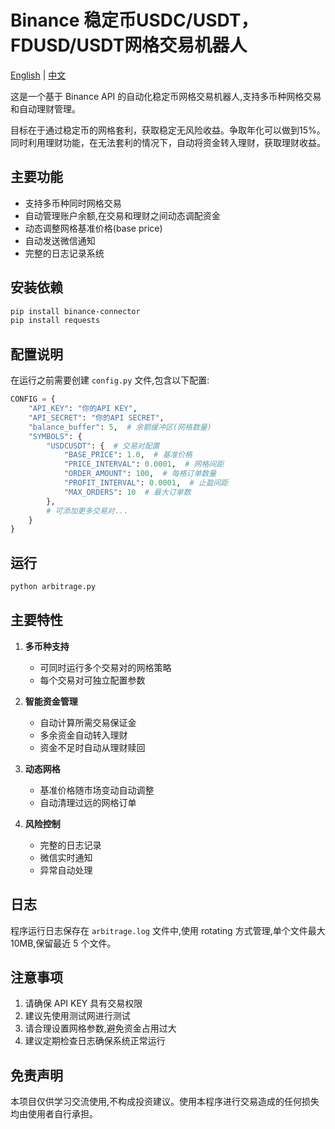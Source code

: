 
# Binance 稳定币USDC/USDT，FDUSD/USDT网格交易机器人

[English](https://github.com/Robin3910/Stablecoin-Arbitrage/blob/main/README.md) | [中文](https://github.com/Robin3910/Stablecoin-Arbitrage/blob/main/README_CN.MD)

这是一个基于 Binance API 的自动化稳定币网格交易机器人,支持多币种网格交易和自动理财管理。

目标在于通过稳定币的网格套利，获取稳定无风险收益。争取年化可以做到15%。
同时利用理财功能，在无法套利的情况下，自动将资金转入理财，获取理财收益。

## 主要功能

- 支持多币种同时网格交易
- 自动管理账户余额,在交易和理财之间动态调配资金
- 动态调整网格基准价格(base price)
- 自动发送微信通知
- 完整的日志记录系统

## 安装依赖

```bash
pip install binance-connector
pip install requests
```

## 配置说明

在运行之前需要创建 `config.py` 文件,包含以下配置:

```python
CONFIG = {
    "API_KEY": "你的API KEY",
    "API_SECRET": "你的API SECRET",
    "balance_buffer": 5,  # 余额缓冲区(网格数量)
    "SYMBOLS": {
        "USDCUSDT": {  # 交易对配置
            "BASE_PRICE": 1.0,  # 基准价格
            "PRICE_INTERVAL": 0.0001,  # 网格间距
            "ORDER_AMOUNT": 100,  # 每格订单数量
            "PROFIT_INTERVAL": 0.0001,  # 止盈间距
            "MAX_ORDERS": 10  # 最大订单数
        },
        # 可添加更多交易对...
    }
}
```

## 运行

```bash
python arbitrage.py
```

## 主要特性

1. **多币种支持**
   - 可同时运行多个交易对的网格策略
   - 每个交易对可独立配置参数

2. **智能资金管理**
   - 自动计算所需交易保证金
   - 多余资金自动转入理财
   - 资金不足时自动从理财赎回

3. **动态网格**
   - 基准价格随市场变动自动调整
   - 自动清理过远的网格订单

4. **风险控制**
   - 完整的日志记录
   - 微信实时通知
   - 异常自动处理

## 日志

程序运行日志保存在 `arbitrage.log` 文件中,使用 rotating 方式管理,单个文件最大 10MB,保留最近 5 个文件。

## 注意事项

1. 请确保 API KEY 具有交易权限
2. 建议先使用测试网进行测试
3. 请合理设置网格参数,避免资金占用过大
4. 建议定期检查日志确保系统正常运行

## 免责声明

本项目仅供学习交流使用,不构成投资建议。使用本程序进行交易造成的任何损失均由使用者自行承担。